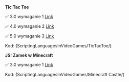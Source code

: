 **Tic Tac Toe** 

:white_check_mark: 3.0 wymaganie 1 [Link](https://github.com/KacperKornas/ScriptingLanguagesInVideoGames/commit/564e56b4c028a7d5ffa6a08c0146ef9b9ddaee47)

:white_check_mark: 4.0 wymaganie 2 [Link](https://github.com/KacperKornas/ScriptingLanguagesInVideoGames/commit/564e56b4c028a7d5ffa6a08c0146ef9b9ddaee47)

:white_check_mark: 5.0 wymaganie 3 [Link](https://github.com/KacperKornas/ScriptingLanguagesInVideoGames/commit/564e56b4c028a7d5ffa6a08c0146ef9b9ddaee47)

Kod: (ScriptingLanguagesInVideoGames/TicTacToe/)



**JS: Zamek w Minecraft** 

:white_check_mark: 3.0 wymaganie 1 [Link](https://github.com/KacperKornas/ScriptingLanguagesInVideoGames/commit/77533efc74dcb88588bdb304e08e5c07925997bf)

Kod: (ScriptingLanguagesInVideoGames/Minecraft Castle/)